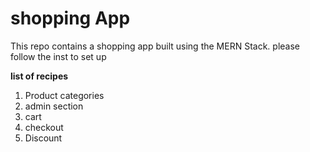 # shopping App

This repo  contains a shopping app built using the MERN Stack. please follow the inst to set up 

**list of recipes**


1. Product categories
2. admin section
3. cart
4. checkout
5. Discount
